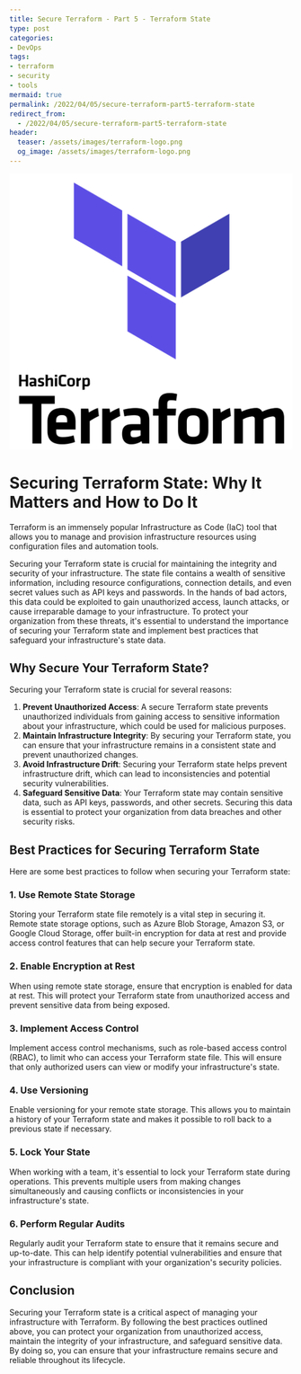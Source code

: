 ```yaml
---
title: Secure Terraform - Part 5 - Terraform State
type: post
categories:
- DevOps
tags:
- terraform
- security
- tools
mermaid: true
permalink: /2022/04/05/secure-terraform-part5-terraform-state
redirect_from:
  - /2022/04/05/secure-terraform-part5-terraform-state
header:
  teaser: /assets/images/terraform-logo.png
  og_image: /assets/images/terraform-logo.png
---
```


![terraform-logo](/assets/images/terraform-logo.png)

# Securing Terraform State: Why It Matters and How to Do It

Terraform is an immensely popular Infrastructure as Code (IaC) tool that allows you to manage and provision infrastructure resources using configuration files and automation tools. 

Securing your Terraform state is crucial for maintaining the integrity and security of your infrastructure. The state file contains a wealth of sensitive information, including resource configurations, connection details, and even secret values such as API keys and passwords. In the hands of bad actors, this data could be exploited to gain unauthorized access, launch attacks, or cause irreparable damage to your infrastructure. To protect your organization from these threats, it's essential to understand the importance of securing your Terraform state and implement best practices that safeguard your infrastructure's state data.

## Why Secure Your Terraform State?

Securing your Terraform state is crucial for several reasons:

1. **Prevent Unauthorized Access**: A secure Terraform state prevents unauthorized individuals from gaining access to sensitive information about your infrastructure, which could be used for malicious purposes.
2. **Maintain Infrastructure Integrity**: By securing your Terraform state, you can ensure that your infrastructure remains in a consistent state and prevent unauthorized changes.
3. **Avoid Infrastructure Drift**: Securing your Terraform state helps prevent infrastructure drift, which can lead to inconsistencies and potential security vulnerabilities.
4. **Safeguard Sensitive Data**: Your Terraform state may contain sensitive data, such as API keys, passwords, and other secrets. Securing this data is essential to protect your organization from data breaches and other security risks.

## Best Practices for Securing Terraform State

Here are some best practices to follow when securing your Terraform state:

### 1. Use Remote State Storage

Storing your Terraform state file remotely is a vital step in securing it. Remote state storage options, such as Azure Blob Storage, Amazon S3, or Google Cloud Storage, offer built-in encryption for data at rest and provide access control features that can help secure your Terraform state.

### 2. Enable Encryption at Rest

When using remote state storage, ensure that encryption is enabled for data at rest. This will protect your Terraform state from unauthorized access and prevent sensitive data from being exposed.

### 3. Implement Access Control

Implement access control mechanisms, such as role-based access control (RBAC), to limit who can access your Terraform state file. This will ensure that only authorized users can view or modify your infrastructure's state.

### 4. Use Versioning

Enable versioning for your remote state storage. This allows you to maintain a history of your Terraform state and makes it possible to roll back to a previous state if necessary.

### 5. Lock Your State

When working with a team, it's essential to lock your Terraform state during operations. This prevents multiple users from making changes simultaneously and causing conflicts or inconsistencies in your infrastructure's state.

### 6. Perform Regular Audits

Regularly audit your Terraform state to ensure that it remains secure and up-to-date. This can help identify potential vulnerabilities and ensure that your infrastructure is compliant with your organization's security policies.

## Conclusion

Securing your Terraform state is a critical aspect of managing your infrastructure with Terraform. By following the best practices outlined above, you can protect your organization from unauthorized access, maintain the integrity of your infrastructure, and safeguard sensitive data. By doing so, you can ensure that your infrastructure remains secure and reliable throughout its lifecycle.
